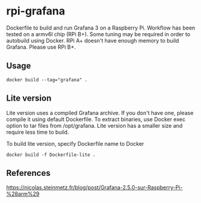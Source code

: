 # rpi-grafana
Dockerfile to build and run Grafana 3 on a Raspberry Pi. Workflow has been tested on a armv6l chip (RPi B+). Some tuning may be required in order to autobuild using Docker. RPi A+ doesn't have enough memory to build Grafana. Please use RPi B+.

## Usage
```
docker build --tag="grafana" .
```
## Lite version
Lite version uses a compiled Grafana archive. If you don't have one, please compile it using default Dockerfile. To extract binaries, use Docker exec option to tar files from /opt/grafana.
Lite version has a smaller size and require less time to build.

To build lite version, specify Dockerfile name to Docker
```
docker build -f Dockerfile-lite .
```
## References
https://nicolas.steinmetz.fr/blog/post/Grafana-2.5.0-sur-Raspberry-Pi-%28arm%29

